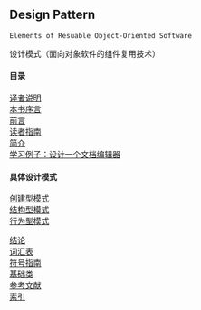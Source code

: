 ## Design Pattern  
    Elements of Resuable Object-Oriented Software  

设计模式（面向对象软件的组件复用技术）  

#### 目录  
[译者说明](译者说明.md)  
[本书序言](本书序言.md)  
[前言](前言.md)  
[读者指南](读者指南.md)  
[简介]()  
[学习例子：设计一个文档编辑器]()  

#### 具体设计模式  
[创建型模式]()  
[结构型模式]()  
[行为型模式]()  

[结论]()  
[词汇表]()  
[符号指南]()  
[基础类]()  
[参考文献]()  
[索引]()   
